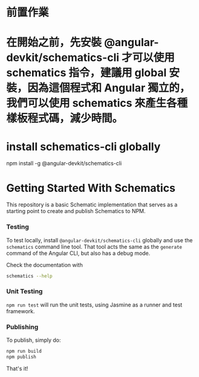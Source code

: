 # 前置作業
# 在開始之前，先安裝 @angular-devkit/schematics-cli 才可以使用 schematics 指令，建議用 global 安裝，因為這個程式和 Angular 獨立的，我們可以使用 schematics 來產生各種樣板程式碼，減少時間。

# install schematics-cli globally
npm install -g @angular-devkit/schematics-cli


# Getting Started With Schematics

This repository is a basic Schematic implementation that serves as a starting point to create and publish Schematics to NPM.

### Testing

To test locally, install `@angular-devkit/schematics-cli` globally and use the `schematics` command line tool. That tool acts the same as the `generate` command of the Angular CLI, but also has a debug mode.

Check the documentation with

```bash
schematics --help
```

### Unit Testing

`npm run test` will run the unit tests, using Jasmine as a runner and test framework.

### Publishing

To publish, simply do:

```bash
npm run build
npm publish
```

That's it!
